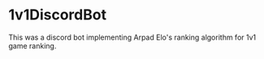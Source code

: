 # 1v1DiscordBot

This was a discord bot implementing Arpad Elo's ranking algorithm for 1v1 game ranking.
